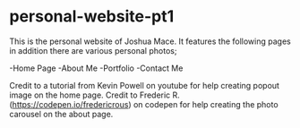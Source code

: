 # personal-website-pt1
This is the personal website of Joshua Mace. It features the following
pages in addition there are various personal photos;

-Home Page
-About Me
-Portfolio
-Contact Me

Credit to a tutorial from Kevin Powell on youtube for help creating popout image on the
home page.
Credit to Frederic R. (https://codepen.io/fredericrous) on codepen for help creating the photo carousel on the about page.